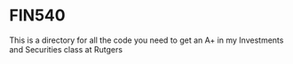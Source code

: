 # FIN540
This is a directory for all the code you need to get an A+ in my Investments and Securities class at Rutgers
